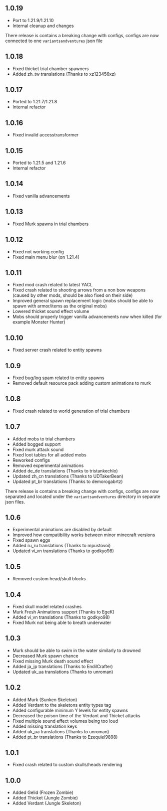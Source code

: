 ## 1.0.19

- Port to 1.21.9/1.21.10
- Internal cleanup and changes

There release is contains a breaking change with configs, configs are now connected to one `variantsandventures` json file  

## 1.0.18

- Fixed thicket trial chamber spawners
- Added zh_tw translations (Thanks to xz123456xz)

## 1.0.17

- Ported to 1.21.7/1.21.8
- Internal refactor

## 1.0.16

- Fixed invalid accesstransformer

## 1.0.15

- Ported to 1.21.5 and 1.21.6
- Internal refactor

## 1.0.14

- Fixed vanilla advancements

## 1.0.13

- Fixed Murk spawns in trial chambers

## 1.0.12

- Fixed not working config
- Fixed main menu blur (on 1.21.4)

## 1.0.11

- Fixed mod crash related to latest YACL
- Fixed crash related to shooting arrows from a non bow weapons (caused by other mods, should be also fixed on their side)
- Improved general spawn replacement logic (mobs should be able to spawn with armor/items as the original mobs)
- Lowered thicket sound effect volume
- Mobs should properly trigger vanilla advancements now when killed (for example Monster Hunter)

## 1.0.10

- Fixed server crash related to entity spawns

## 1.0.9

- Fixed bug/log spam related to entity spawns
- Removed default resource pack adding custom animations to murk

## 1.0.8

- Fixed crash related to world generation of trial chambers

## 1.0.7

- Added mobs to trial chambers
- Added bogged support
- Fixed murk attack sound
- Fixed loot tables for all added mobs
- Reworked configs
- Removed experimental animations
- Added de_de translations (Thanks to tristankechlo)
- Updated zh_cn translations (Thanks to UDTakerBean)
- Updated pt_br translations (Thanks to demorogabrtz)

There release is contains a breaking change with configs, configs are now separated and located under the `variantsandventures` directory in separate json files.

## 1.0.6

- Experimental animations are disabled by default
- Improved how compatibility works between minor minecraft versions
- Fixed spawn eggs
- Added ru_ru translations (Thanks to mpustovoi)
- Updated vi_vn translations (Thanks to godkyo98)

## 1.0.5

- Removed custom head/skull blocks

## 1.0.4

- Fixed skull model related crashes
- Murk Fresh Animations support (Thanks to EgeK)
- Added vi_vn translations (Thanks to godkyo98)
- Fixed Murk not being able to breath underwater

## 1.0.3

- Murk should be able to swim in the water similarly to drowned
- Decreased Murk spawn chance
- Fixed missing Murk death sound effect
- Added ja_jp translations (Thanks to EndilCrafter)
- Updated uk_ua translations (Thanks to unroman)

## 1.0.2

- Added Murk (Sunken Skeleton)
- Added Verdant to the skeletons entity types tag
- Added configurable minimum Y levels for entity spawns
- Decreased the poison time of the Verdant and Thicket attacks
- Fixed multiple sound effect volumes being too loud
- Added missing translation keys
- Added uk_ua translations (Thanks to unroman)
- Added pt_br translations (Thanks to Ezequiel9898)

## 1.0.1

- Fixed crash related to custom skulls/heads rendering

## 1.0.0

- Added Gelid (Frozen Zombie)
- Added Thicket (Jungle Zombie)
- Added Verdant (Jungle Skeleton)